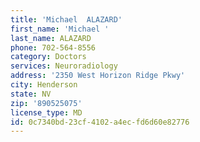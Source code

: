 ```yaml
---
title: 'Michael  ALAZARD'
first_name: 'Michael '
last_name: ALAZARD
phone: 702-564-8556
category: Doctors
services: Neuroradiology
address: '2350 West Horizon Ridge Pkwy'
city: Henderson
state: NV
zip: '890525075'
license_type: MD
id: 0c7340bd-23cf-4102-a4ec-fd6d60e82776
---
```

